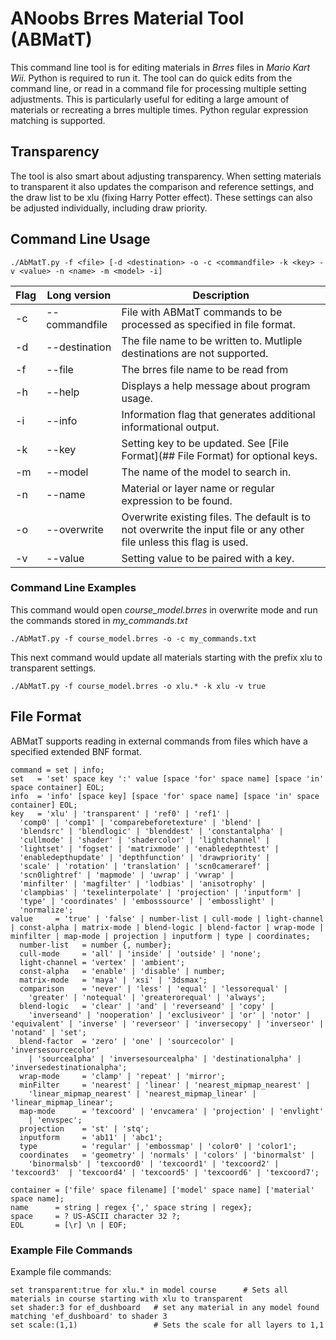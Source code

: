 # ANoobs Brres Material Tool (ABMatT)
This command line tool is for editing materials in _Brres_ files in _Mario Kart Wii_. Python is required to run it. The tool can do quick edits from the command line, or read in a command file for processing multiple setting adjustments. This is particularly useful for editing a large amount of materials or recreating a brres multiple times. Python regular expression matching is supported.
## Transparency
The tool is also smart about adjusting transparency. When setting materials to transparent it also updates the comparison and reference settings, and the draw list to be xlu (fixing Harry Potter effect). These settings can also be adjusted individually, including draw priority.

## Command Line Usage
```
./AbMatT.py -f <file> [-d <destination> -o -c <commandfile> -k <key> -v <value> -n <name> -m <model> -i]
```
| Flag |Long version| Description |
|---|---|---|
| -c | --commandfile | File with ABMatT commands to be processed as specified in file format. |
| -d | --destination | The file name to be written to. Mutliple destinations are not supported. |
| -f | --file | The brres file name to be read from |
| -h | --help | Displays a help message about program usage. |
| -i | --info | Information flag that generates additional informational output. |
| -k | --key | Setting key to be updated. See [File Format](## File Format) for optional keys. |
| -m | --model | The name of the model to search in. |
| -n | --name | Material or layer name or regular expression to be found. |
| -o | --overwrite | Overwrite existing files. The default is to not overwrite the input file or any other file unless this flag is used. |
| -v | --value | Setting value to be paired with a key. |

### Command Line Examples
This command would open *course_model.brres* in overwrite mode and run the commands stored in *my_commands.txt*
```
./AbMatT.py -f course_model.brres -o -c my_commands.txt
```
This next command would update all materials starting with the prefix xlu to transparent settings.
```
./AbMatT.py -f course_model.brres -o xlu.* -k xlu -v true
```

## File Format
ABMatT supports reading in external commands from files which have a specified extended BNF format.
```
command = set | info;
set   = 'set' space key ':' value [space 'for' space name] [space 'in' space container] EOL;
info  = 'info' [space key] [space 'for' space name] [space 'in' space container] EOL;
key   = 'xlu' | 'transparent' | 'ref0' | 'ref1' |
  'comp0' | 'comp1' | 'comparebeforetexture' | 'blend' |
  'blendsrc' | 'blendlogic' | 'blenddest' | 'constantalpha' |
  'cullmode' | 'shader' | 'shadercolor' | 'lightchannel' |
  'lightset' | 'fogset' | 'matrixmode' | 'enabledepthtest' |
  'enabledepthupdate' | 'depthfunction' | 'drawpriority' |
  'scale' | 'rotation' | 'translation' | 'scn0cameraref' |
  'scn0lightref' | 'mapmode' | 'uwrap' | 'vwrap' |    
  'minfilter' | 'magfilter' | 'lodbias' | 'anisotrophy' |
  'clampbias' | 'texelinterpolate' | 'projection' | 'inputform' |
  'type' | 'coordinates' | 'embosssource' | 'embosslight' |
  'normalize';
value     = 'true' | 'false' | number-list | cull-mode | light-channel | const-alpha | matrix-mode | blend-logic | blend-factor | wrap-mode | minfilter | map-mode | projection | inputform | type | coordinates;
  number-list   = number {, number};
  cull-mode     = 'all' | 'inside' | 'outside' | 'none';
  light-channel = 'vertex' | 'ambient';
  const-alpha   = 'enable' | 'disable' | number;
  matrix-mode   = 'maya' | 'xsi' | '3dsmax';
  comparison    = 'never' | 'less' | 'equal' | 'lessorequal' |  
    'greater' | 'notequal' | 'greaterorequal' | 'always';
  blend-logic   = 'clear' | 'and' | 'reverseand' | 'copy' |
    'inverseand' | 'nooperation' | 'exclusiveor' | 'or' | 'notor' | 'equivalent' | 'inverse' | 'reverseor' | 'inversecopy' | 'inverseor' | 'notand' | 'set';
  blend-factor  = 'zero' | 'one' | 'sourcecolor' | 'inversesourcecolor'
    | 'sourcealpha' | 'inversesourcealpha' | 'destinationalpha' | 'inversedestinationalpha';
  wrap-mode     = 'clamp' | 'repeat' | 'mirror';
  minFilter     = 'nearest' | 'linear' | 'nearest_mipmap_nearest' |
    'linear_mipmap_nearest' | 'nearest_mipmap_linear' | 'linear_mipmap_linear';
  map-mode      = 'texcoord' | 'envcamera' | 'projection' | 'envlight'  
    | 'envspec';
  projection    = 'st' | 'stq';
  inputform     = 'ab11' | 'abc1';
  type          = 'regular' | 'embossmap' | 'color0' | 'color1';
  coordinates   = 'geometry' | 'normals' | 'colors' | 'binormalst' |    
    'binormalsb' | 'texcoord0' | 'texcoord1' | 'texcoord2' | 'texcoord3'  | 'texcoord4' | 'texcoord5' | 'texcoord6' | 'texcoord7';

container = ['file' space filename] ['model' space name] ['material' space name];
name      = string | regex {',' space string | regex};
space     = ? US-ASCII character 32 ?;
EOL       = [\r] \n | EOF;
```

### Example File Commands

Example file commands:
```
set transparent:true for xlu.* in model course      # Sets all materials in course starting with xlu to transparent
set shader:3 for ef_dushboard   # set any material in any model found matching 'ef_dushboard' to shader 3
set scale:(1,1)                 # Sets the scale for all layers to 1,1
```
